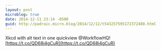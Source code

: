 ```yaml
---
layout: post
microblog: true
date: 2014-12-11 23:14 -0500
guid: http://padraic.micro.blog/2014/12/12/t543257595172372480.html
---
```

Xkcd with alt text in one quickview  @WorkflowHQ! [https://t.co/QD68i4gCuR](https://t.co/QD68i4gCuR)
